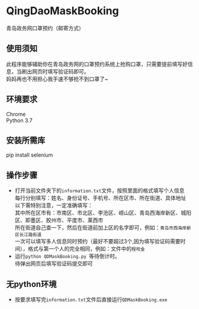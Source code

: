 # QingDaoMaskBooking
青岛政务网口罩预约（邮寄方式）	

## 使用须知
此程序能够辅助你在青岛政务网的口罩预约系统上抢购口罩，只需要提前填写好信息，当刷出网页时填写验证码即可。<br>
妈妈再也不用担心我手速不够抢不到口罩了~

## 环境要求
 Chrome <br>
 Python 3.7

## 安装所需库
 pip install selenium

## 操作步骤 
* 打开当前文件夹下的`information.txt`文件，按照里面的格式填写个人信息 <br>
每行分别填写：姓名、身份证号、手机号、所在区市、所在街道、具体地址 <br>
以下需特别注意，一定准确填写：<br>
其中所在区市有：市南区、市北区、李沧区、崂山区、青岛西海岸新区、城阳区、即墨区、胶州市、平度市、莱西市<br>
所在街道自己查一下，然后在街道前加上区的名字即可，例如：`青岛市西海岸新区长江路街道`<br>
一次可以填写多人信息同时预约（最好不要超过3个,因为填写验证码需要时间），格式与第一个人的完全相同，例如：文件中的`程咬金`<br>
* 运行`python QDMaskBooking.py `等待倒计时。<br>
待弹出网页后填写验证码提交即可<br>

## 无python环境
* 按要求填写完`information.txt`文件后直接运行`QDMaskBooking.exe`
